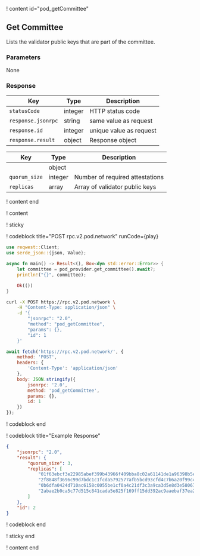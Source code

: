 <script>
    async function play() {
        return fetch('https://rpc.v2.pod.network/', {
            method: 'POST',
            headers: {
                'Content-Type': 'application/json'
            },
            body: JSON.stringify({
                jsonrpc: '2.0',
                method: 'pod_getCommittee',
                params: {},
                id: 1
            })
        });
    }
</script>

! content id="pod_getCommittee"

## Get Committee

Lists the validator public keys that are part of the committee.

### Parameters

None

### Response

| Key                | Type    | Description             |
| ------------------ | ------- | ----------------------- |
| `statusCode`       | integer | HTTP status code        |
| `response.jsonrpc` | string  | same value as request   |
| `response.id`      | integer | unique value as request |
| `response.result`  | object  | Response object         |

| Key              | Type    | Description                     |
| ---------------- | ------- | ------------------------------- |
|               | object  |                                 |
| `quorum_size` | integer | Number of required attestations |
| `replicas`    | array   | Array of validator public keys  |

! content end

! content

! sticky

! codeblock title="POST rpc.v2.pod.network" runCode={play}

```rust alias="rust"
use reqwest::Client;
use serde_json::{json, Value};

async fn main() -> Result<(), Box<dyn std::error::Error>> {
    let committee = pod_provider.get_committee().await?;
    println!("{}", committee);

    Ok(())
}
```

```bash alias="curl"
curl -X POST https://rpc.v2.pod.network \
    -H "Content-Type: application/json" \
    -d '{
        "jsonrpc": "2.0",
        "method": "pod_getCommittee",
        "params": {},
        "id": 1
    }'
```

```js alias="javascript"
await fetch('https://rpc.v2.pod.network/', {
	method: 'POST',
	headers: {
		'Content-Type': 'application/json'
	},
	body: JSON.stringify({
		jsonrpc: '2.0',
		method: 'pod_getCommittee',
		params: {},
		id: 1
	})
});
```

! codeblock end

! codeblock title="Example Response"

```json
{
    "jsonrpc": "2.0",
    "result": {
        "quorum_size": 3,
        "replicas": [
            "01f63ebcf3e22985abef399b43966f409bba8c02a61141de1a96398b5ed0a4f5002eb5e9083d0f8bc5bfcf75f43fbe34dfc037492025d18e42942f9ed6c4b00205e30c48e09b4c030cfa588ea4ec104bd9977173d8ef7c16021fb5edf727c38a2e2f2605c8a87f80b7900b64be0cbad48239d0cf4c09375753d4fb0b7036abcc",
            "2f8848f3696c99d7bdc1c1fcda5792577afb5bcd93cfd4c7b6a20f99c4c2bf950d55a3057171c1d87add3d690d62206b398121e5e1335bd598f7728225b8c9d0001dd768a50542e7bbdaadd69f4739054a6b1a600a5545dc0603766ec50ad85b28f99ce9c100112a0020d106b8723567b23b6e0ac1ec7559b686e1c18607ff83",
            "0b6dfa0424d710ac6158c0055be1cf0a4c21df3c3a9ca3d5e8d3e580674bc35400caf4585df58ad603e527bcfc026669c9dcaf03ec8c80f278886d34a6cae2b405f64057067f53ae226c48a555a1d10aeec46ac92b5c98f36974206f0ff84f2413ec4b4de5bc56e5ddd5c1f5d768f1ecf748cb44bea6de4c55306e2bfd8c2fee",
            "2abae2b0ca5c77d515c841cada5e825f169ff15dd392ac9aaebaf37ea23e04bd0158439d7925b770e46fd9b4e8158e6acb5784a91f261e35ea6605b8c4c9473923c961214b8a7b44e4dc58932d2b475943746439a100aea7eadda30022e78d312bdf55f96f6adbd12844c2df41b8e680994af83725a168c1d038575a032ec9e1"
        ]
    },
    "id": 2
}
```

! codeblock end

! sticky end

! content end
